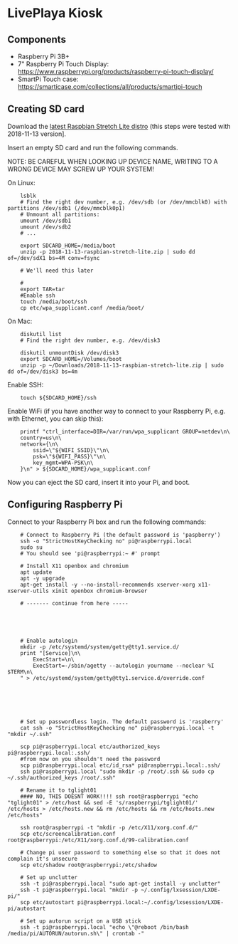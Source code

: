 # LivePlaya Kiosk

## Components

- Raspberry Pi 3B+
- 7" Raspberry Pi Touch Display: https://www.raspberrypi.org/products/raspberry-pi-touch-display/
- SmartPi Touch case: https://smarticase.com/collections/all/products/smartipi-touch

## Creating SD card

Download the [latest Raspbian Stretch Lite distro](https://downloads.raspberrypi.org/raspbian_lite_latest) 
(this steps were tested with 2018-11-13 version].

Insert an empty SD card and run the following commands.

NOTE: BE CAREFUL WHEN LOOKING UP DEVICE NAME, WRITING TO A WRONG DEVICE MAY SCREW UP YOUR SYSTEM!

On Linux:

```shell
	lsblk
	# Find the right dev number, e.g. /dev/sdb (or /dev/mmcblk0) with partitions /dev/sdb1 (/dev/mmcblk0p1)
	# Unmount all partitions: 
	umount /dev/sdb1
	umount /dev/sdb2
	# ...

	export SDCARD_HOME=/media/boot
	unzip -p 2018-11-13-raspbian-stretch-lite.zip | sudo dd of=/dev/sdX1 bs=4M conv=fsync

	# We'll need this later

	#
	export TAR=tar
	#Enable ssh
	touch /media/boot/ssh
	cp etc/wpa_supplicant.conf /media/boot/
```

On Mac:

```shell
	diskutil list 
	# Find the right dev number, e.g. /dev/disk3

	diskutil unmountDisk /dev/disk3
	export SDCARD_HOME=/Volumes/boot
	unzip -p ~/Downloads/2018-11-13-raspbian-stretch-lite.zip | sudo dd of=/dev/disk3 bs=4m
```

Enable SSH:

```shell
	touch ${SDCARD_HOME}/ssh
```

Enable WiFi (if you have another way to connect to your Raspberry Pi, e.g. with Ethernet, you can skip this):

```shell
	printf "ctrl_interface=DIR=/var/run/wpa_supplicant GROUP=netdev\n\
	country=us\n\
	network={\n\
		ssid=\"${WIFI_SSID}\"\n\
		psk=\"${WIFI_PASS}\"\n\
		key_mgmt=WPA-PSK\n\
	}\n" > ${SDCARD_HOME}/wpa_supplicant.conf
```

Now you can eject the SD card, insert it into your Pi, and boot.

## Configuring Raspberry Pi

Connect to your Raspberry Pi box and run the following commands:

```shell
	# Connect to Raspberry Pi (the default password is 'paspberry')
	ssh -o "StrictHostKeyChecking no" pi@raspberrypi.local
	sudo su
	# You should see 'pi@raspberrypi:~ #' prompt 

	# Install X11 openbox and chromium
	apt update
	apt -y upgrade
	apt-get install -y --no-install-recommends xserver-xorg x11-xserver-utils xinit openbox chromium-browser

	# ------- continue from here -----





	# Enable autologin
	mkdir -p /etc/systemd/system/getty@tty1.service.d/
	print "[Service]\n\
		ExecStart=\n\
		ExecStart=-/sbin/agetty --autologin yourname --noclear %I $TERM\n\
	" > /etc/systemd/system/getty@tty1.service.d/override.conf	






	# Set up passwordless login. The default password is 'raspberry'
	cat ssh -o "StrictHostKeyChecking no" pi@raspberrypi.local -t "mkdir ~/.ssh" 
	
	scp pi@raspberrypi.local etc/authorized_keys pi@raspberrypi.local:.ssh/
	#from now on you shouldn't need the password
	scp pi@raspberrypi.local etc/id_rsa* pi@raspberrypi.local:.ssh/
	ssh pi@raspberrypi.local "sudo mkdir -p /root/.ssh && sudo cp ~/.ssh/authorized_keys /root/.ssh"

	# Rename it to tglight01
	#### NO, THIS DOESNT WORK!!!! ssh root@raspberrypi "echo "tglight01" > /etc/host && sed -E 's/raspberrypi/tglight01/' /etc/hosts > /etc/hosts.new && rm /etc/hosts && rm /etc/hosts.new /etc/hosts"

	ssh root@raspberrypi -t "mkdir -p /etc/X11/xorg.conf.d/" 
	scp etc/screencalibration.conf root@raspberrypi:/etc/X11/xorg.conf.d/99-calibration.conf

	# Change pi user password to something else so that it does not complain it's unsecure
	scp etc/shadow root@raspberrypi:/etc/shadow

	# Set up unclutter
	ssh -t pi@raspberrypi.local "sudo apt-get install -y unclutter"
	ssh -t pi@raspberrypi.local "mkdir -p ~/.config/lxsession/LXDE-pi/"
	scp etc/autostart pi@raspberrypi.local:~/.config/lxsession/LXDE-pi/autostart

	# Set up autorun script on a USB stick
	ssh -t pi@raspberrypi.local "echo \"@reboot /bin/bash /media/pi/AUTORUN/autorun.sh\" | crontab -"

```

